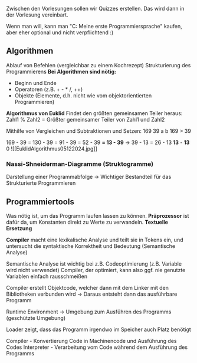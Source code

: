 Zwischen den Vorlesungen sollen wir Quizzes erstellen. Das wird dann in der Vorlesung vereinbart.

Wenn man will, kann man "C: Meine erste Programmiersprache" kaufen, aber eher optional und nicht verpflichtend :)

## Algorithmen
Ablauf von Befehlen (vergleichbar zu einem Kochrezept)
Strukturierung des Programmierens
**Bei Algorithmen sind nötig:**
- Beginn und Ende 
- Operatoren (z.B. + - \* /, ++)
- Objekte (Elemente, d.h. nicht wie vom objektorientierten Programmieren)

**Algorithmus von Euklid**
Findet den größten gemeinsamen Teiler heraus:
Zahl1 % Zahl2 = Größter gemeinsamer Teiler von Zahl1 und Zahl2

Mithilfe von Vergleichen und Subtraktionen und Setzen:
169 39
a         b
169 > 39

169 - 39
= 130 - 39
= 91 - 39
= 52 - 39
**= 13 - 39**
-> 39 - 13
\= 26 - 13
**13** - **13**
0
![[EuklidAlgorithmus05122024.jpg]]
### Nassi-Shneiderman-Diagramme (Struktogramme)
Darstellung einer Programmabfolge
-> Wichtiger Bestandteil für das Strukturierte Programmieren

## Programmiertools
Was nötig ist, um das Programm laufen lassen zu können.
**Präprozessor** ist dafür da, um Konstanten direkt zu Werte zu verwandeln.
**Textuelle Ersetzung**

**Compiler** macht eine lexikalische Analyse und teilt sie in Tokens ein, und untersucht die syntaktische Korrektheit und Bedeutung (Semantische Analyse)

Semantische Analyse ist wichtig bei z.B. Codeoptimierung (z.B. Variable wird nicht verwendet)
Compiler, der optimiert, kann also ggf. nie genutzte Variablen einfach rausschmeißen

Compiler erstellt Objektcode, welcher dann mit dem Linker mit den Bibliotheken verbunden wird -> Daraus entsteht dann das ausführbare Programm

Runtime Environment -> Umgebung zum Ausführen des Programms (geschützte Umgebung)

Loader zeigt, dass das Programm irgendwo im Speicher auch Platz benötigt

Compiler - Konvertierung Code in Machinencode und Ausführung des Codes
Interpreter - Verarbeitung vom Code während dem Ausführung des Programms